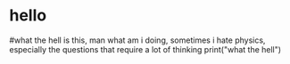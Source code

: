 # hello
#what the hell is this, man what am i doing, sometimes i hate physics, especially the questions that require a lot of thinking
print("what the hell")
